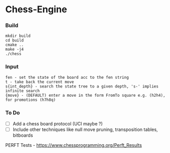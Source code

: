 # Chess-Engine

### Build
```
mkdir build
cd build
cmake ..
make -j4
./chess
```

### Input
```
fen - set the state of the board acc to the fen string
t - take back the current move
s{int_depth} - search the state tree to a given depth, 's-' implies infinite search
{move} - (DEFAULT) enter a move in the form FromTo square e.g. (h2h4), for promotions (h7h8q)
```

### To Do
- [ ] Add a chess board protocol (UCI maybe ?)
- [ ] Include other techniques like null move pruning, transposition tables, bitboards

PERFT Tests - 
https://www.chessprogramming.org/Perft_Results
